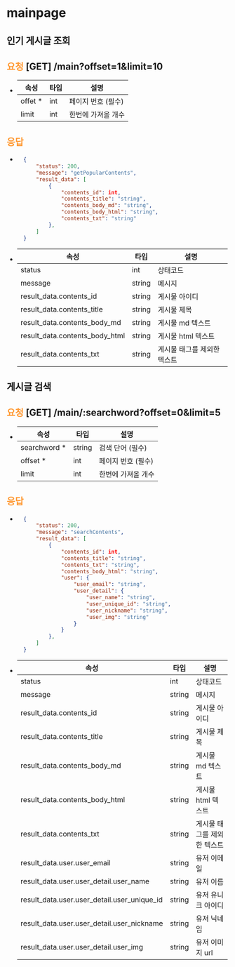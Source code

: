 # mainpage

## **인기 게시글 조회**
## __<span style="color:#ff9933">요청</span>__ **[GET] /main?offset=1&limit=10** 
- |속성|타입|설명|
    |---|---|---|
    |offet *|int|페이지 번호 (필수)|
    |limit|int|한번에 가져올 개수|
## __<span style="color:#ff9933">응답</span>__
- ``` json
    {
        "status": 200,
        "message": "getPopularContents",
        "result_data": [
            {
                "contents_id": int,
                "contents_title": "string",
                "contents_body_md": "string",
                "contents_body_html": "string",
                "contents_txt": "string"
            },
        ]
    }
- |속성|타입|설명|
    |---|---|---|
    |status|int|상태코드|
    |message|string|메시지|
    |result_data.contents_id|string|게시물 아이디|
    |result_data.contents_title|string|게시물 제목|
    |result_data.contents_body_md|string|게시물 md 텍스트|
    |result_data.contents_body_html|string|게시물 html 텍스트|
    |result_data.contents_txt|string|게시물 태그를 제외한 텍스트|


## **게시글 검색**
## __<span style="color:#ff9933">요청</span>__ **[GET] /main/:searchword?offset=0&limit=5**
- |속성|타입|설명|
    |---|---|---|
    |searchword *|string|검색 단어 (필수)|
    |offset *|int|페이지 번호 (필수)|
    |limit|int|한번에 가져올 개수|
## __<span style="color:#ff9933">응답</span>__
- ``` json
    {
        "status": 200,
        "message": "searchContents",
        "result_data": [
            {
                "contents_id": int,
                "contents_title": "string",
                "contents_txt": "string",
                "contents_body_html": "string",
                "user": {
                    "user_email": "string",
                    "user_detail": {
                        "user_name": "string",
                        "user_unique_id": "string",
                        "user_nickname": "string",
                        "user_img": "string"
                    }
                }
            },
        ]
    }
- |속성|타입|설명|
    |---|---|---|
    |status|int|상태코드|
    |message|string|메시지|
    |result_data.contents_id|string|게시물 아이디|
    |result_data.contents_title|string|게시물 제목|
    |result_data.contents_body_md|string|게시물 md 텍스트|
    |result_data.contents_body_html|string|게시물 html 텍스트|
    |result_data.contents_txt|string|게시물 태그를 제외한 텍스트|
    |result_data.user.user_email|string|유저 이메일|
    |result_data.user.user_detail.user_name|string|유저 이름|
    |result_data.user.user_detail.user_unique_id|string|유저 유니크 아이디|
    |result_data.user.user_detail.user_nickname|string|유저 닉네임|
    |result_data.user.user_detail.user_img|string|유저 이미지 url|


